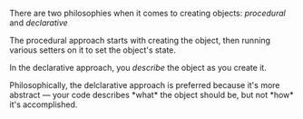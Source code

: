 There are two philosophies when it comes to creating objects: 
_procedural_ and _declarative_

<div type="expander" caption="Procedural" class="x-hidden">The procedural approach starts 
with creating the object, then running various setters on it to set the object's state.</div>

<div type="expander" caption="Declarative" class="x-hidden">
<p>
In the declarative approach, you 
<em>describe</em> the object as you create it.
</p><p>
Philosophically, the delclarative approach is preferred because it's more abstract &mdash;
your code describes *what* the object should be, but not *how* it's accomplished.
</p>
</div>